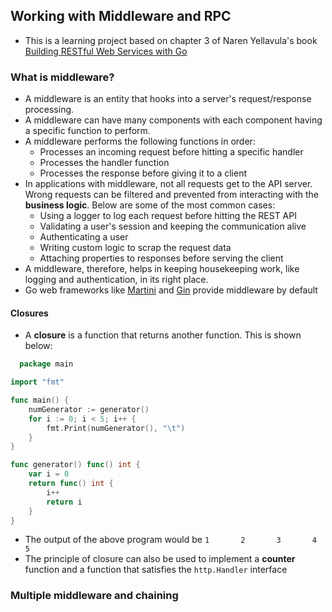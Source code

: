 ## Working with Middleware and RPC

- This is a learning project based on chapter 3 of Naren Yellavula's
  book [Building RESTful Web Services with Go](https://www.packtpub.com/product/building-restful-web-services-with-go/9781788294287)

### What is middleware?

- A middleware is an entity that hooks into a server's request/response processing.
- A middleware can have many components with each component having a specific function to perform.
- A middleware performs the following functions in order:
    - Processes an incoming request before hitting a specific handler
    - Processes the handler function
    - Processes the response before giving it to a client
- In applications with middleware, not all requests get to the API server. Wrong requests can be filtered and prevented
  from interacting with the **business logic**. Below are some of the most common cases:
    - Using a logger to log each request before hitting the REST API
    - Validating a user's session and keeping the communication alive
    - Authenticating a user
    - Writing custom logic to scrap the request data
    - Attaching properties to responses before serving the client
- A middleware, therefore, helps in keeping housekeeping work, like logging and authentication, in its right place.
- Go web frameworks like [Martini](https://github.com/go-martini/martini) and [Gin](https://github.com/gin-gonic/gin)
  provide middleware by default

#### Closures

- A **closure** is a function that returns another function. This is shown below:

```go
  package main

import "fmt"

func main() {
	numGenerator := generator()
	for i := 0; i < 5; i++ {
		fmt.Print(numGenerator(), "\t")
	}
}

func generator() func() int {
	var i = 0
	return func() int {
		i++
		return i
	}
}
```

- The output of the above program would be `1       2       3       4       5   `
- The principle of closure can also be used to implement a **counter** function and a function that satisfies
  the `http.Handler` interface

### Multiple middleware and chaining
